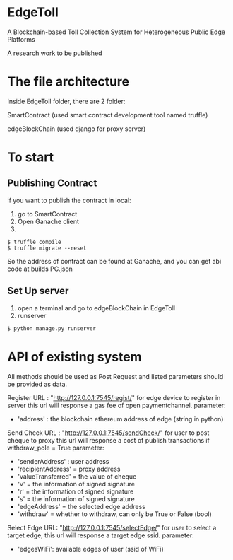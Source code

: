 # EdgeToll
A Blockchain-based Toll Collection System for Heterogeneous Public Edge Platforms

A research work to be published

# The file architecture
Inside EdgeToll folder, there are 2 folder:


SmartContract (used smart contract development tool named truffle)

edgeBlockChain (used django for proxy server)


# To start

## Publishing Contract
if you want to publish the contract in local:
1. go to SmartContract
2. Open Ganache client
3.

```shell
$ truffle compile
$ truffle migrate --reset
```  
So the address of contract can be found at Ganache, and you can get abi code at builds PC.json


## Set Up server

1. open a terminal and go to edgeBlockChain in EdgeToll
2. runserver
  ```sh
  $ python manage.py runserver
  ```
  
# API of existing system

All methods should be used as Post Request and listed parameters should be provided as data.

Register URL : "http://127.0.0.1:7545/regist/"
for edge device to register in server
this url will response a gas fee of open paymentchannel.
parameter: 
- 'address' : the blockchain ethereum address of edge (string in python)


Send Check URL : "http://127.0.0.1:7545/sendCheck/"
for user to post cheque to proxy
this url will response a cost of publish transactions if withdraw_pole = True
parameter:
- 'senderAddress' :  user address
- 'recipientAddress' = proxy address 
- 'valueTransferred' = the value of cheque
- 'v' = the information of signed signature
- 'r' = the information of signed signature
- 's' = the information of signed signature
- 'edgeAddress' = the selected edge address
- 'withdraw' = whether to withdraw, can only be True or False (bool)

Select Edge URL:  "http://127.0.0.1:7545/selectEdge/"
for user to select a target edge, 
this url will response a target edge ssid.
parameter:
- 'edgesWiFi': available edges of user (ssid of WiFi)








 
